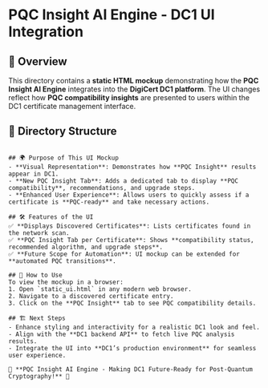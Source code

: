 # PQC Insight AI Engine - DC1 UI Integration

## 📌 Overview
This directory contains a **static HTML mockup** demonstrating how the **PQC Insight AI Engine** integrates into the **DigiCert DC1 platform**. The UI changes reflect how **PQC compatibility insights** are presented to users within the DC1 certificate management interface.

## 📂 Directory Structure
```

## 🌍 Purpose of This UI Mockup
- **Visual Representation**: Demonstrates how **PQC Insight** results appear in DC1.
- **New PQC Insight Tab**: Adds a dedicated tab to display **PQC compatibility**, recommendations, and upgrade steps.
- **Enhanced User Experience**: Allows users to quickly assess if a certificate is **PQC-ready** and take necessary actions.

## 🛠 Features of the UI
✅ **Displays Discovered Certificates**: Lists certificates found in the network scan.  
✅ **PQC Insight Tab per Certificate**: Shows **compatibility status, recommended algorithm, and upgrade steps**.  
✅ **Future Scope for Automation**: UI mockup can be extended for **automated PQC transitions**.

## 🔗 How to Use
To view the mockup in a browser:
1. Open `static_ui.html` in any modern web browser.
2. Navigate to a discovered certificate entry.
3. Click on the **PQC Insight** tab to see PQC compatibility details.

## 🏗 Next Steps
- Enhance styling and interactivity for a realistic DC1 look and feel.
- Align with the **DC1 backend API** to fetch live PQC analysis results.
- Integrate the UI into **DC1’s production environment** for seamless user experience.

🚀 **PQC Insight AI Engine - Making DC1 Future-Ready for Post-Quantum Cryptography!** 🔐


